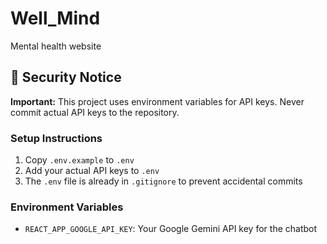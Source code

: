 # Well_Mind
Mental health website

## 🚨 Security Notice
**Important:** This project uses environment variables for API keys. Never commit actual API keys to the repository.

### Setup Instructions
1. Copy `.env.example` to `.env`
2. Add your actual API keys to `.env`
3. The `.env` file is already in `.gitignore` to prevent accidental commits

### Environment Variables
- `REACT_APP_GOOGLE_API_KEY`: Your Google Gemini API key for the chatbot
